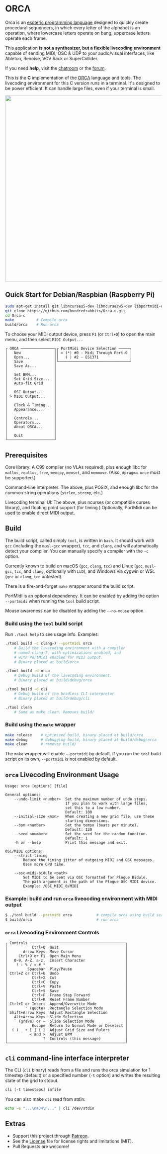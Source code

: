 # ORCΛ

Orca is an [esoteric programming language](https://en.wikipedia.org/wiki/Esoteric_programming_language) designed to quickly create procedural sequencers, in which every letter of the alphabet is an operation, where lowercase letters operate on bang, uppercase letters operate each frame.

This application **is not a synthesizer, but a flexible livecoding environment** capable of sending MIDI, OSC & UDP to your audio/visual interfaces, like Ableton, Renoise, VCV Rack or SuperCollider.

If you need <strong>help</strong>, visit the <a href="https://talk.lurk.org/channel/orca" target="_blank" rel="noreferrer" class="external ">chatroom</a> or the <a href="https://llllllll.co/t/orca-live-coding-tool/17689" target="_blank" rel="noreferrer" class="external ">forum</a>.

This is the **C** implementation of the [ORCΛ](https://github.com/hundredrabbits/Orca) language and tools. The livecoding environment for this C version runs in a terminal. It's designed to be power efficient. It can handle large files, even if your terminal is small.

<img src='https://raw.githubusercontent.com/wiki/hundredrabbits/Orca-c/PREVIEW.jpg' width='600'/>

## Quick Start for Debian/Raspbian (Raspberry Pi)

```sh
sudo apt-get install git libncurses5-dev libncursesw5-dev libportmidi-dev
git clone https://github.com/hundredrabbits/Orca-c.git
cd Orca-c
make          # Compile orca
build/orca    # Run orca
```

To choose your MIDI output device, press `F1` (or `Ctrl+D`) to open the main menu, and then select `MIDI Output...`

```
┌ ORCA ───────────────┐┌ PortMidi Device Selection ─────┐
│   New               ││ > (*) #0 - Midi Through Port-0 │
│   Open...           ││   ( ) #2 - ES1371              │
│   Save              │└────────────────────────────────┘
│   Save As...        │
│                     │
│   Set BPM...        │
│   Set Grid Size...  │
│   Auto-fit Grid     │
│                     │
│   OSC Output...     │
│ > MIDI Output...    │
│                     │
│   Clock & Timing... │
│   Appearance...     │
│                     │
│   Controls...       │
│   Operators...      │
│   About ORCA...     │
│                     │
│   Quit              │
└─────────────────────┘
```

## Prerequisites

Core library: A C99 compiler (no VLAs required), plus enough libc for `malloc`, `realloc`, `free`, `memcpy`, `memset`, and `memmove`. (Also, `#pragma once` must be supported.)

Command-line interpreter: The above, plus POSIX, and enough libc for the common string operations (`strlen`, `strcmp`, etc.)

Livecoding terminal UI: The above, plus ncurses (or compatible curses library), and floating point support (for timing.) Optionally, PortMidi can be used to enable direct MIDI output.

## Build

The build script, called simply `tool`, is written in `bash`. It should work with `gcc` (including the `musl-gcc` wrapper), `tcc`, and `clang`, and will automatically detect your compiler. You can manually specify a compiler with the `-c` option.

Currently known to build on macOS (`gcc`, `clang`, `tcc`) and Linux (`gcc`, `musl-gcc`, `tcc`, and `clang`, optionally with `LLD`), and Windows via cygwin or WSL (`gcc` or `clang`, `tcc` untested).

There is a fire-and-forget `make` wrapper around the build script.

PortMidi is an optional dependency. It can be enabled by adding the option `--portmidi` when running the `tool` build script.

Mouse awareness can be disabled by adding the `--no-mouse` option.

### Build using the `tool` build script

Run `./tool help` to see usage info. Examples:

```sh
./tool build -c clang-7 --portmidi orca
    # Build the livecoding environment with a compiler
    # named clang-7, with optimizations enabled, and
    # with PortMidi enabled for MIDI output.
    # Binary placed at build/orca

./tool build -d orca
    # Debug build of the livecoding environment.
    # Binary placed at build/debug/orca

./tool build -d cli
    # Debug build of the headless CLI interpreter.
    # Binary placed at build/debug/cli

./tool clean
    # Same as make clean. Removes build/
```

### Build using the `make` wrapper

```sh
make release    # optimized build, binary placed at build/orca
make debug      # debugging build, binary placed at build/debug/orca
make clean      # removes build/
```

The `make` wrapper will enable `--portmidi` by default. If you run the `tool` build script on its own, `--portmidi` is not enabled by default.

## `orca` Livecoding Environment Usage

```
Usage: orca [options] [file]

General options:
    --undo-limit <number>  Set the maximum number of undo steps.
                           If you plan to work with large files,
                           set this to a low number.
                           Default: 100
    --initial-size <nxn>   When creating a new grid file, use these
                           starting dimensions.
    --bpm <number>         Set the tempo (beats per minute).
                           Default: 120
    --seed <number>        Set the seed for the random function.
                           Default: 1
    -h or --help           Print this message and exit.

OSC/MIDI options:
    --strict-timing
        Reduce the timing jitter of outgoing MIDI and OSC messages.
        Uses more CPU time.

    --osc-midi-bidule <path>
        Set MIDI to be sent via OSC formatted for Plogue Bidule.
        The path argument is the path of the Plogue OSC MIDI device.
        Example: /OSC_MIDI_0/MIDI
```

### Example: build and run `orca` liveocding environment with MIDI output

```sh
$ ./tool build --portmidi orca           # compile orca using build script
$ build/orca                             # run orca
```

### `orca` Livecoding Environment Controls

```
┌ Controls ───────────────────────────────────────────┐
│           Ctrl+Q  Quit                              │
│       Arrow Keys  Move Cursor                       │
│     Ctrl+D or F1  Open Main Menu                    │
│   0-9, A-Z, a-z,  Insert Character                  │
│    ! : % / = # *                                    │
│         Spacebar  Play/Pause                        │
│ Ctrl+Z or Ctrl+U  Undo                              │
│           Ctrl+X  Cut                               │
│           Ctrl+C  Copy                              │
│           Ctrl+V  Paste                             │
│           Ctrl+S  Save                              │
│           Ctrl+F  Frame Step Forward                │
│           Ctrl+R  Reset Frame Number                │
│ Ctrl+I or Insert  Append/Overwrite Mode             │
│        ' (quote)  Rectangle Selection Mode          │
│ Shift+Arrow Keys  Adjust Rectangle Selection        │
│   Alt+Arrow Keys  Slide Selection                   │
│   ` (grave) or ~  Slide Selection Mode              │
│           Escape  Return to Normal Mode or Deselect │
│  ( ) _ + [ ] { }  Adjust Grid Size and Rulers       │
│          < and >  Adjust BPM                        │
│                ?  Controls (this message)           │
└─────────────────────────────────────────────────────┘
```

## `cli` command-line interface interpreter

The CLI (`cli` binary) reads from a file and runs the orca simulation for 1 timestep (default) or a specified number (`-t` option) and writes the resulting state of the grid to stdout.

```sh
cli [-t timesteps] infile
```

You can also make `cli` read from stdin:
```sh
echo -e "...\na34\n..." | cli /dev/stdin
```

## Extras

- Support this project through [Patreon](https://patreon.com/100).
- See the [License](LICENSE.md) file for license rights and limitations (MIT).
- Pull Requests are welcome!
